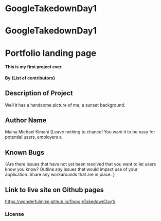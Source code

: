 # GoogleTakedownDay1
# GoogleTakedownDay1
# Portfolio landing page
#### This is my first project ever.
#### By **{List of contributors}**
## Description of Project
Well it has a handsome picture of me, a sunset background.
## Author Name
Maina Michael Kimani
{Leave nothing to chance! You want it to be easy for potential users, employers a
## Known Bugs
{Are there issues that have not yet been resolved that you want to let users know you know? Outline any issues that would impact use of your application. Share any workarounds that are in place. }
## Link to live site on Github pages
https://wonderfulmike.github.io/GoogleTakedownDay1/
### License
